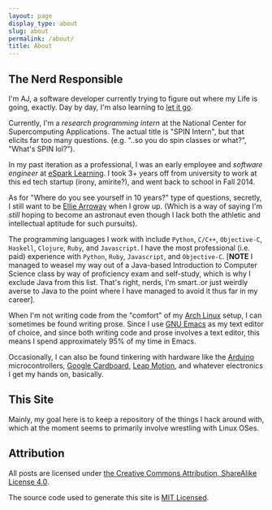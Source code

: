 ```yaml
---
layout: page
display_type: about
slug: about
permalink: /about/
title: About
---
```


## The Nerd Responsible

I'm AJ, a software developer currently trying to figure out where my Life is going, exactly. Day by day, I'm also learning to [let it go](https://www.youtube.com/watch?v=L0MK7qz13bU).

Currently, I'm a *research programming intern* at the National Center for Supercomputing Applications. The actual title is "SPIN Intern", but that elicits far too many questions. (e.g. "..so you do spin classes or what?", "What's SPIN lol?").

In my past iteration as a professional, I was an early employee and *software engineer* at [eSpark Learning](http://esparklearning.com). I took 3+ years off from university to work at this ed tech startup (irony, amirite?), and went back to school in Fall 2014.

As for "Where do you see yourself in 10 years?" type of questions, secretly, I still want to be [Ellie Arroway](http://en.wikipedia.org/wiki/Contact_(novel)) when I grow up. (Which is a way of saying I'm *still* hoping to become an astronaut even though I lack both the athletic and intellectual aptitude for such pursuits).

The programming languages I work with include `Python`, `C/C++`, `Objective-C`,  `Haskell`, `Clojure`, `Ruby`, and `Javascript`. I have the most professional (i.e. paid) experience with `Python`, `Ruby`, `Javascript`, and `Objective-C`. [**NOTE** I managed to weasel my way out of a Java-based Introduction to Computer Science class by way of proficiency exam and self-study, which is why I exclude Java from this list. That's right, nerds, I'm smart..or just weirdly averse to Java to the point where I have managed to avoid it thus far in my career].

When I'm not writing code from the "comfort" of my [Arch Linux](https://archlinux.org) setup, I can sometimes be found writing prose. Since I use [GNU Emacs](http://www.gnu.org/software/emacs/) as my text editor of choice, and since both writing code and prose involves a text editor, this means I spend approximately 95% of my time in Emacs.

Occasionally, I can also be found tinkering with hardware like the [Arduino](http://www.arduino.cc/) microcontrollers, [Google Cardboard](https://developers.google.com/cardboard/), [Leap Motion](http://leapmotion.com), and whatever electronics I get my hands on, basically.

## This Site

Mainly, my goal here is to keep a repository of the things I hack around with, which at the moment seems to primarily involve wrestling with Linux OSes.

## Attribution

All posts are licensed under <a rel="license" href="http://creativecommons.org/licenses/by-sa/4.0/">the Creative Commons Attribution, ShareAlike License 4.0</a>. 

The source code used to generate this site is [MIT Licensed](https://opensource.org/licenses/MIT).

